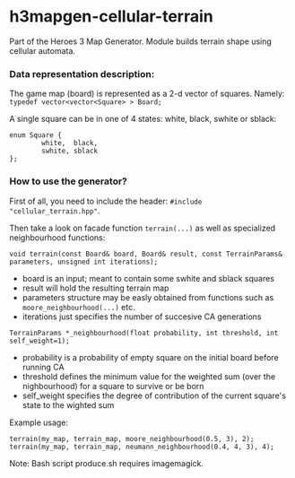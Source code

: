 # h3mapgen-cellular-terrain
Part of the Heroes 3 Map Generator. Module builds terrain shape using cellular automata.




### Data representation description:

The game map (board) is represented as a 2-d vector of squares. Namely: ` typedef vector<vector<Square> > Board; `

A single square can be in one of 4 states: white, black, swhite or sblack:
```
enum Square {
        white,	black,
        swhite,	sblack
};
```








### How to use the generator?

First of all, you need to include the header: `#include "cellular_terrain.hpp"`.

Then take a look on facade function `terrain(...)` as well as specialized neighbourhood functions:
```
void terrain(const Board& board, Board& result, const TerrainParams& parameters, unsigned int iterations);
```
- board is an input; meant to contain some swhite and sblack squares
- result will hold the resulting terrain map
- parameters structure may be easly obtained from functions such as `moore_neighbourhood(...)` etc.
- iterations just specifies the number of succesive CA generations




```
TerrainParams *_neighbourhood(float probability, int threshold, int self_weight=1);
```
- probability is a probability of empty square on the initial board before running CA
- threshold defines the minimum value for the weighted sum (over the nighbourhood) for a square to survive or be born
- self_weight specifies the degree of contribution of the current square's state to the wighted sum




Example usage:
```
terrain(my_map, terrain_map, moore_neighbourhood(0.5, 3), 2);
terrain(my_map, terrain_map, neumann_neighbourhood(0.4, 4, 3), 4);
```










Note: Bash script produce.sh requires imagemagick.
